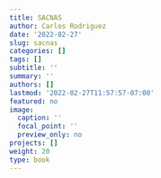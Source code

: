```yaml
---
title: SACNAS
author: Carlos Rodriguez
date: '2022-02-27'
slug: sacnas
categories: []
tags: []
subtitle: ''
summary: ''
authors: []
lastmod: '2022-02-27T11:57:57-07:00'
featured: no
image:
  caption: ''
  focal_point: ''
  preview_only: no
projects: []
weight: 20
type: book
---
```

